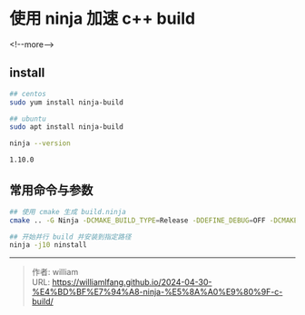# 使用 ninja 加速 c&#43;&#43; build




&lt;!--more--&gt;

## install

```bash
## centos
sudo yum install ninja-build

## ubuntu
sudo apt install ninja-build

ninja --version

1.10.0
```

## 常用命令与参数

```bash
## 使用 cmake 生成 build.ninja
cmake .. -G Ninja -DCMAKE_BUILD_TYPE=Release -DDEFINE_DEBUG=OFF -DCMAKE_EXPORT_COMPILE_COMMANDS=1 -DCMAKE_INSTALL_PREFIX=./runtime

## 开始并行 build 并安装到指定路径
ninja -j10 ninstall
```


---

> 作者: william  
> URL: https://williamlfang.github.io/2024-04-30-%E4%BD%BF%E7%94%A8-ninja-%E5%8A%A0%E9%80%9F-c-build/  

